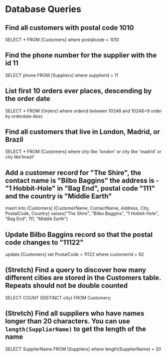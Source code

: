 # Database Queries

## Find all customers with postal code 1010
SELECT * FROM [Customers]
where postalcode = 1010

## Find the phone number for the supplier with the id 11
SELECT phone FROM [Suppliers]
where supplierid = 11

## List first 10 orders ever places, descending by the order date
SELECT * FROM [Orders]
where orderid between 10248 and 10248+9
order by orderdate desc

## Find all customers that live in London, Madrid, or Brazil
SELECT * FROM [Customers]
where city like 'london' 
or city like 'madrid' 
or city like'brazil'

## Add a customer record for "The Shire", the contact name is "Bilbo Baggins" the address is -"1 Hobbit-Hole" in "Bag End", postal code "111" and the country is "Middle Earth"
insert into [Customers]
(CustomerName, ContactName, Address, City, PostalCode, Country)
values("The Shire", "Bilbo Baggins", "1 Hobbit-Hole", "Bag End", 111, "Middle Earth")

## Update Bilbo Baggins record so that the postal code changes to "11122"
update  [Customers] 
set PostalCode = 11122 
where customerid = 92

## (Stretch) Find a query to discover how many different cities are stored in the Customers table. Repeats should not be double counted
SELECT COUNT (DISTINCT city) FROM Customers;

## (Stretch) Find all suppliers who have names longer than 20 characters. You can use `length(SupplierName)` to get the length of the name
SELECT SupplierName FROM [Suppliers]
where length(SupplierName) > 20